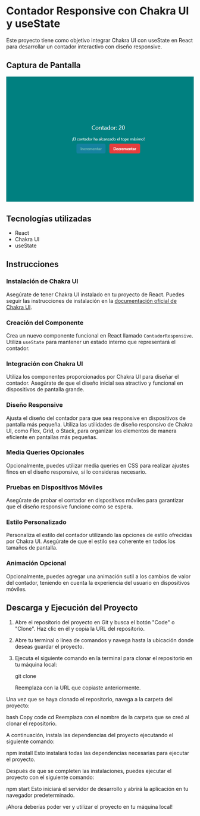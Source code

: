 # Contador Responsive con Chakra UI y useState

Este proyecto tiene como objetivo integrar Chakra UI con useState en React para desarrollar un contador interactivo con diseño responsive.

## Captura de Pantalla

![Captura de Pantalla del Contador](./src/screenshots/captura.png)

## Tecnologías utilizadas

- React
- Chakra UI
- useState

## Instrucciones

### Instalación de Chakra UI

Asegúrate de tener Chakra UI instalado en tu proyecto de React. Puedes seguir las instrucciones de instalación en la [documentación oficial de Chakra UI](https://chakra-ui.com/docs/getting-started).

### Creación del Componente

Crea un nuevo componente funcional en React llamado `ContadorResponsive`. Utiliza `useState` para mantener un estado interno que representará el contador.

### Integración con Chakra UI

Utiliza los componentes proporcionados por Chakra UI para diseñar el contador. Asegúrate de que el diseño inicial sea atractivo y funcional en dispositivos de pantalla grande.

### Diseño Responsive

Ajusta el diseño del contador para que sea responsive en dispositivos de pantalla más pequeña. Utiliza las utilidades de diseño responsivo de Chakra UI, como Flex, Grid, o Stack, para organizar los elementos de manera eficiente en pantallas más pequeñas.

### Media Queries Opcionales

Opcionalmente, puedes utilizar media queries en CSS para realizar ajustes finos en el diseño responsive, si lo consideras necesario.

### Pruebas en Dispositivos Móviles

Asegúrate de probar el contador en dispositivos móviles para garantizar que el diseño responsive funcione como se espera.

### Estilo Personalizado

Personaliza el estilo del contador utilizando las opciones de estilo ofrecidas por Chakra UI. Asegúrate de que el estilo sea coherente en todos los tamaños de pantalla.

### Animación Opcional

Opcionalmente, puedes agregar una animación sutil a los cambios de valor del contador, teniendo en cuenta la experiencia del usuario en dispositivos móviles.

## Descarga y Ejecución del Proyecto

1. Abre el repositorio del proyecto en Git y busca el botón "Code" o "Clone". Haz clic en él y copia la URL del repositorio.

2. Abre tu terminal o línea de comandos y navega hasta la ubicación donde deseas guardar el proyecto.

3. Ejecuta el siguiente comando en la terminal para clonar el repositorio en tu máquina local:

  
   git clone <URL del repositorio>

   Reemplaza <URL del repositorio> con la URL que copiaste anteriormente.

Una vez que se haya clonado el repositorio, navega a la carpeta del proyecto:

bash
Copy code
cd <nombre de la carpeta del proyecto>
Reemplaza <nombre de la carpeta del proyecto> con el nombre de la carpeta que se creó al clonar el repositorio.

A continuación, instala las dependencias del proyecto ejecutando el siguiente comando:


npm install
Esto instalará todas las dependencias necesarias para ejecutar el proyecto.

Después de que se completen las instalaciones, puedes ejecutar el proyecto con el siguiente comando:


npm start
Esto iniciará el servidor de desarrollo y abrirá la aplicación en tu navegador predeterminado.

¡Ahora deberías poder ver y utilizar el proyecto en tu máquina local!

